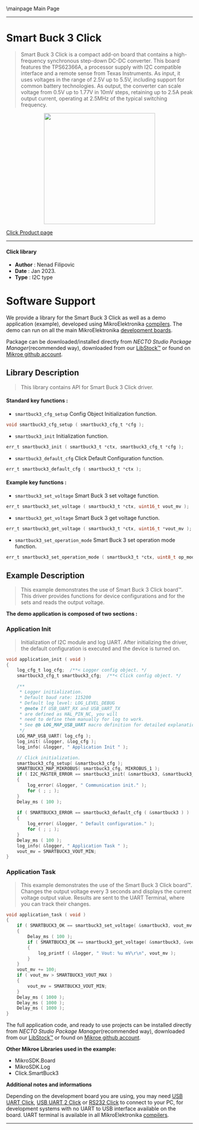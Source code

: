 \mainpage Main Page

---
# Smart Buck 3 Click

> Smart Buck 3 Click is a compact add-on board that contains a high-frequency synchronous step-down DC-DC converter. 
> This board features the TPS62366A, a processor supply with I2C compatible interface and a remote sense 
> from Texas Instruments. As input, it uses voltages in the range of 2.5V up to 5.5V, 
> including support for common battery technologies. As output, the converter can scale voltage 
> from 0.5V up to 1.77V in 10mV steps, retaining up to 2.5A peak output current, operating at 2.5MHz 
> of the typical switching frequency.

<p align="center">
  <img src="https://download.mikroe.com/images/click_for_ide/smartbuck3_click.png" height=300px>
</p>

[Click Product page](https://www.mikroe.com/smart-buck-3-click)

---


#### Click library

- **Author**        : Nenad Filipovic
- **Date**          : Jan 2023.
- **Type**          : I2C type


# Software Support

We provide a library for the Smart Buck 3 Click
as well as a demo application (example), developed using MikroElektronika
[compilers](https://www.mikroe.com/necto-studio).
The demo can run on all the main MikroElektronika [development boards](https://www.mikroe.com/development-boards).

Package can be downloaded/installed directly from *NECTO Studio Package Manager*(recommended way), downloaded from our [LibStock&trade;](https://libstock.mikroe.com) or found on [Mikroe github account](https://github.com/MikroElektronika/mikrosdk_click_v2/tree/master/clicks).

## Library Description

> This library contains API for Smart Buck 3 Click driver.

#### Standard key functions :

- `smartbuck3_cfg_setup` Config Object Initialization function.
```c
void smartbuck3_cfg_setup ( smartbuck3_cfg_t *cfg );
```

- `smartbuck3_init` Initialization function.
```c
err_t smartbuck3_init ( smartbuck3_t *ctx, smartbuck3_cfg_t *cfg );
```

- `smartbuck3_default_cfg` Click Default Configuration function.
```c
err_t smartbuck3_default_cfg ( smartbuck3_t *ctx );
```

#### Example key functions :

- `smartbuck3_set_voltage` Smart Buck 3 set voltage function.
```c
err_t smartbuck3_set_voltage ( smartbuck3_t *ctx, uint16_t vout_mv );
```

- `smartbuck3_get_voltage` Smart Buck 3 get voltage function.
```c
err_t smartbuck3_get_voltage ( smartbuck3_t *ctx, uint16_t *vout_mv );
```

- `smartbuck3_set_operation_mode` Smart Buck 3 set operation mode function.
```c
err_t smartbuck3_set_operation_mode ( smartbuck3_t *ctx, uint8_t op_mode );
```

## Example Description

> This example demonstrates the use of Smart Buck 3 Click board™.
> This driver provides functions for device configurations 
> and for the sets and reads the output voltage.

**The demo application is composed of two sections :**

### Application Init

> Initialization of I2C module and log UART.
> After initializing the driver, the default configuration is executed 
> and the device is turned on.

```c
void application_init ( void ) 
{
    log_cfg_t log_cfg;  /**< Logger config object. */
    smartbuck3_cfg_t smartbuck3_cfg;  /**< Click config object. */

    /** 
     * Logger initialization.
     * Default baud rate: 115200
     * Default log level: LOG_LEVEL_DEBUG
     * @note If USB_UART_RX and USB_UART_TX 
     * are defined as HAL_PIN_NC, you will 
     * need to define them manually for log to work. 
     * See @b LOG_MAP_USB_UART macro definition for detailed explanation.
     */
    LOG_MAP_USB_UART( log_cfg );
    log_init( &logger, &log_cfg );
    log_info( &logger, " Application Init " );

    // Click initialization.
    smartbuck3_cfg_setup( &smartbuck3_cfg );
    SMARTBUCK3_MAP_MIKROBUS( smartbuck3_cfg, MIKROBUS_1 );
    if ( I2C_MASTER_ERROR == smartbuck3_init( &smartbuck3, &smartbuck3_cfg ) ) 
    {
        log_error( &logger, " Communication init." );
        for ( ; ; );
    }
    Delay_ms ( 100 );
    
    if ( SMARTBUCK3_ERROR == smartbuck3_default_cfg ( &smartbuck3 ) )
    {
        log_error( &logger, " Default configuration." );
        for ( ; ; );
    }
    Delay_ms ( 100 );
    log_info( &logger, " Application Task " );
    vout_mv = SMARTBUCK3_VOUT_MIN;
}
```

### Application Task

> This example demonstrates the use of the Smart Buck 3 Click board™.
> Changes the output voltage every 3 seconds 
> and displays the current voltage output value.
> Results are sent to the UART Terminal, where you can track their changes.

```c
void application_task ( void ) 
{
    if ( SMARTBUCK3_OK == smartbuck3_set_voltage( &smartbuck3, vout_mv ) )
    {
        Delay_ms ( 100 );
        if ( SMARTBUCK3_OK == smartbuck3_get_voltage( &smartbuck3, &vout_mv ) )
        {
            log_printf ( &logger, " Vout: %u mV\r\n", vout_mv );    
        }
    }
    vout_mv += 100;
    if ( vout_mv > SMARTBUCK3_VOUT_MAX )
    {
        vout_mv = SMARTBUCK3_VOUT_MIN;
    }
    Delay_ms ( 1000 );
    Delay_ms ( 1000 );
    Delay_ms ( 1000 );
}
```

The full application code, and ready to use projects can be installed directly from *NECTO Studio Package Manager*(recommended way), downloaded from our [LibStock&trade;](https://libstock.mikroe.com) or found on [Mikroe github account](https://github.com/MikroElektronika/mikrosdk_click_v2/tree/master/clicks).

**Other Mikroe Libraries used in the example:**

- MikroSDK.Board
- MikroSDK.Log
- Click.SmartBuck3

**Additional notes and informations**

Depending on the development board you are using, you may need
[USB UART Click](https://www.mikroe.com/usb-uart-click),
[USB UART 2 Click](https://www.mikroe.com/usb-uart-2-click) or
[RS232 Click](https://www.mikroe.com/rs232-click) to connect to your PC, for
development systems with no UART to USB interface available on the board. UART
terminal is available in all MikroElektronika
[compilers](https://shop.mikroe.com/compilers).

---
